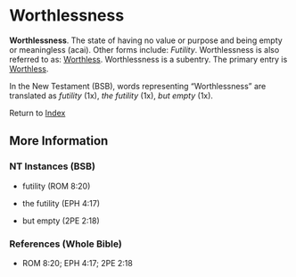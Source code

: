 # Worthlessness
**Worthlessness**. 
The state of having no value or purpose and being empty or meaningless (acai). 
Other forms include: 
*Futility*. 
Worthlessness is also referred to as: 
[Worthless](Worthless.md). 
Worthlessness is a subentry. The primary entry is 
[Worthless](Worthless.md). 




In the New Testament (BSB), words representing “Worthlessness” are translated as 
*futility* (1x), *the futility* (1x), *but empty* (1x). 


Return to [Index](00-Index.md)

## More Information

### NT Instances (BSB)

* futility (ROM 8:20)

* the futility (EPH 4:17)

* but empty (2PE 2:18)



### References (Whole Bible)

* ROM 8:20; EPH 4:17; 2PE 2:18



